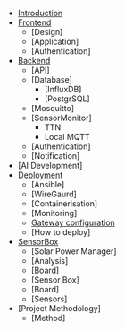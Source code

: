 * [Introduction](introduction.md)
* [Frontend](frontend/README.md)
  * [Design]
  * [Application]
  * [Authentication]
* [Backend](backend/README.md)
  * [API]
  * [Database]
    * [InfluxDB]
    * [PostgrSQL]
  * [Mosquitto]
  * [SensorMonitor]
    * TTN
    * Local MQTT
  * [Authentication]
  * [Notification]
* [AI Development]
* [Deployment](deployment/README.md)
  * [Ansible]
  * [WireGaurd]
  * [Containerisation]
  * [Monitoring]
  * [Gateway configuration](Deployment/Gateway.md)
  * [How to deploy]
* [SensorBox](sensorbox/README.md)
  * [Solar Power Manager]
   * [Analysis]
   * [Board]
  * [Sensor Box]
   * [Board]
   * [Sensors]
* [Project Methodology]
  * [Method]

